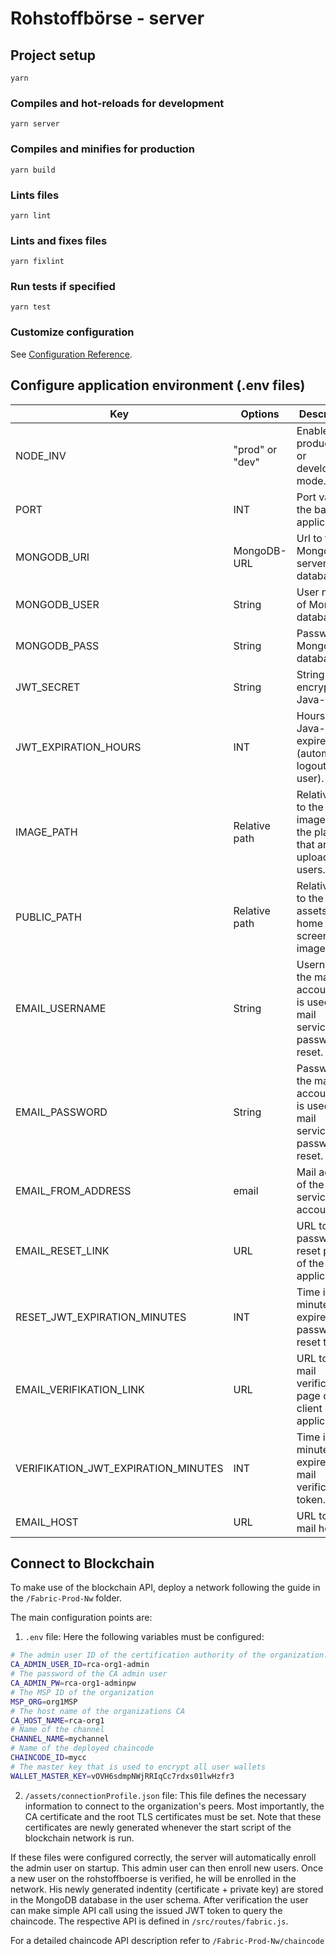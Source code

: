 # Rohstoffbörse - server

## Project setup

```
yarn
```

### Compiles and hot-reloads for development

```
yarn server
```

### Compiles and minifies for production

```
yarn build
```

### Lints files

```
yarn lint
```

### Lints and fixes files

```
yarn fixlint
```

### Run tests if specified

```
yarn test
```

### Customize configuration

See [Configuration Reference](https://cli.vuejs.org/config/).


## Configure application environment (.env files)

| Key | Options | Description | Example |
| ------ | ------ | ------ | ------ |
| NODE_INV | "prod" or "dev" | Enable production or development mode. | prod |
| PORT | INT | Port value of the backend application. | 3000 |
| MONGODB_URI | MongoDB-URL | Url to the MongoDB server database. | mongodb://localhost:27017/rohstoffboerse |
| MONGODB_USER | String | User name of MongoDB database. | user |
| MONGODB_PASS | String | Password of MongoDB database. | password |
| JWT_SECRET | String | String to encrypt the Java-Token. | d3kSb24v5y87dke561Y |
| JWT_EXPIRATION_HOURS | INT | Hours when Java-Token expires (automatic logout of the user). | 12 |
| IMAGE_PATH | Relative path | Relative path to the images to the platform that are uploaded by users. | /public/pictures |
| PUBLIC_PATH | Relative path | Relative path to the public assets (e.g. home screen images) | /public |
| EMAIL_USERNAME | String | Username to the mail account that is used for mail services like password reset. | emailUser |
| EMAIL_PASSWORD | String | Password to the mail account that is used for mail services like password reset. | emailPassword |
| EMAIL_FROM_ADDRESS | email | Mail address of the mail service account | info@rohstoffboerse.de |
| EMAIL_RESET_LINK | URL | URL to the password reset page of the client application. | https://localhost:8080/reset_password |
| RESET_JWT_EXPIRATION_MINUTES | INT | Time in minutes to expire the password reset token. | 10 |
| EMAIL_VERIFIKATION_LINK | URL | URL to the mail verification page of the client application. | http://localhost:8080/email_verification |
| VERIFIKATION_JWT_EXPIRATION_MINUTES | INT | Time in minutes to expire the mail verification token. | 30 |
| EMAIL_HOST | URL | URL to the mail host. | smtp.gmail.com |


## Connect to Blockchain
To make use of the blockchain API, deploy a network following the guide in the `/Fabric-Prod-Nw` folder.

The main configuration points are:

1. `.env` file:
    Here the following variables must be configured:
```sh
# The admin user ID of the certification authority of the organization. Cf. Fabric-Prod-Nw
CA_ADMIN_USER_ID=rca-org1-admin
# The password of the CA admin user 
CA_ADMIN_PW=rca-org1-adminpw
# The MSP ID of the organization
MSP_ORG=org1MSP
# The host name of the organizations CA
CA_HOST_NAME=rca-org1
# Name of the channel
CHANNEL_NAME=mychannel
# Name of the deployed chaincode
CHAINCODE_ID=mycc
# The master key that is used to encrypt all user wallets
WALLET_MASTER_KEY=vOVH6sdmpNWjRRIqCc7rdxs01lwHzfr3
```

2. `/assets/connectionProfile.json` file:
    This file defines the necessary information to connect to the organization's peers. Most importantly, the CA certificate and the root TLS certificates must be set. Note that these certificates are newly generated whenever the start script of the blockchain network is run.

If these files were configured correctly, the server will automatically enroll the admin user on startup. This admin user can then enroll new users. Once a new user on the rohstoffboerse is verified, he will be enrolled in the network. His newly generated indentity (certificate + private key) are stored in the MongoDB database in the user schema.
After verification the user can make simple API call using the issued JWT token to query the chaincode. The respective API is defined in `/src/routes/fabric.js`.

For a detailed chaincode API description refer to `/Fabric-Prod-Nw/chaincode`
